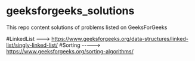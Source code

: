 # geeksforgeeks_solutions
This repo content solutions of problems listed on GeeksForGeeks

#LinkedList ---> https://www.geeksforgeeks.org/data-structures/linked-list/singly-linked-list/
#Sorting  -----> https://www.geeksforgeeks.org/sorting-algorithms/